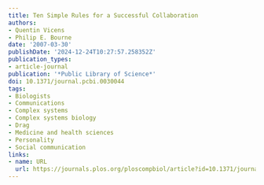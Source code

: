 ```yaml
---
title: Ten Simple Rules for a Successful Collaboration
authors:
- Quentin Vicens
- Philip E. Bourne
date: '2007-03-30'
publishDate: '2024-12-24T10:27:57.258352Z'
publication_types:
- article-journal
publication: '*Public Library of Science*'
doi: 10.1371/journal.pcbi.0030044
tags:
- Biologists
- Communications
- Complex systems
- Complex systems biology
- Drag
- Medicine and health sciences
- Personality
- Social communication
links:
- name: URL
  url: https://journals.plos.org/ploscompbiol/article?id=10.1371/journal.pcbi.0030044
---
```

